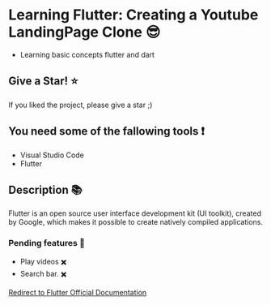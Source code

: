 # Learning Flutter: Creating a Youtube LandingPage Clone :sunglasses:

- Learning basic concepts flutter and dart

## Give a Star! :star:

If you liked the project, please give a star ;)

## You need some of the fallowing tools :exclamation:

-  Visual Studio Code
-  Flutter

## Description 📚

Flutter is an open source user interface development kit (UI toolkit), created by Google, which makes it possible to create natively compiled applications.

### Pending features 📑

- Play videos ✖️
- Search bar. ✖️

[Redirect to Flutter Official Documentation](https://flutter.dev/docs)
